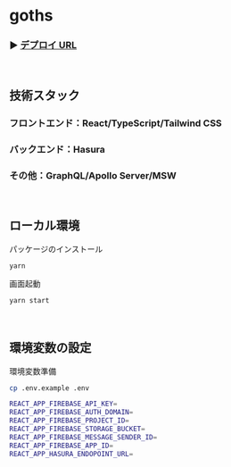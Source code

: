 # goths

### ▶ <a href="https://goths.vercel.app/" target="_blank" rel="noopener noreferrer">デプロイ URL</a>

</br>

## 技術スタック
### フロントエンド：React/TypeScript/Tailwind CSS
### バックエンド：Hasura 
### その他：GraphQL/Apollo Server/MSW

</br>

## ローカル環境

パッケージのインストール

```
yarn
```

画面起動

```bash
yarn start
```

</br>

## 環境変数の設定

環境変数準備

```bash
cp .env.example .env
```

```bash
REACT_APP_FIREBASE_API_KEY=
REACT_APP_FIREBASE_AUTH_DOMAIN=
REACT_APP_FIREBASE_PROJECT_ID=
REACT_APP_FIREBASE_STORAGE_BUCKET=
REACT_APP_FIREBASE_MESSAGE_SENDER_ID=
REACT_APP_FIREBASE_APP_ID=
REACT_APP_HASURA_ENDOPOINT_URL=
```
